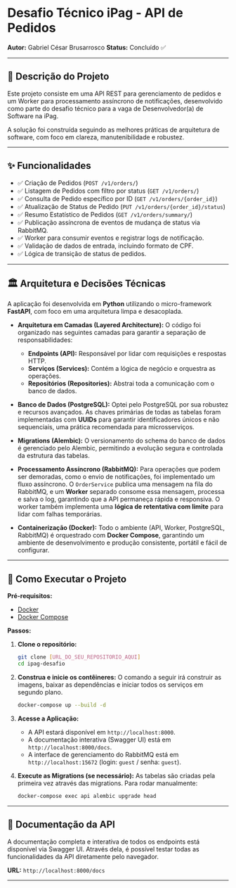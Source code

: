 # Desafio Técnico iPag - API de Pedidos

**Autor:** Gabriel César Brusarrosco
**Status:** Concluído ✅

---

## 📝 Descrição do Projeto

Este projeto consiste em uma API REST para gerenciamento de pedidos e um Worker para processamento assíncrono de notificações, desenvolvido como parte do desafio técnico para a vaga de Desenvolvedor(a) de Software na iPag.

A solução foi construída seguindo as melhores práticas de arquitetura de software, com foco em clareza, manutenibilidade e robustez.

---

## ✨ Funcionalidades

- ✅ Criação de Pedidos (`POST /v1/orders/`)
- ✅ Listagem de Pedidos com filtro por status (`GET /v1/orders/`)
- ✅ Consulta de Pedido específico por ID (`GET /v1/orders/{order_id}`)
- ✅ Atualização de Status de Pedido (`PUT /v1/orders/{order_id}/status`)
- ✅ Resumo Estatístico de Pedidos (`GET /v1/orders/summary/`)
- ✅ Publicação assíncrona de eventos de mudança de status via RabbitMQ.
- ✅ Worker para consumir eventos e registrar logs de notificação.
- ✅ Validação de dados de entrada, incluindo formato de CPF.
- ✅ Lógica de transição de status de pedidos.

---

## 🏛️ Arquitetura e Decisões Técnicas

A aplicação foi desenvolvida em **Python** utilizando o micro-framework **FastAPI**, com foco em uma arquitetura limpa e desacoplada.

* **Arquitetura em Camadas (Layered Architecture):** O código foi organizado nas seguintes camadas para garantir a separação de responsabilidades:
    * **Endpoints (API):** Responsável por lidar com requisições e respostas HTTP.
    * **Serviços (Services):** Contém a lógica de negócio e orquestra as operações.
    * **Repositórios (Repositories):** Abstrai toda a comunicação com o banco de dados.

* **Banco de Dados (PostgreSQL):** Optei pelo PostgreSQL por sua robustez e recursos avançados. As chaves primárias de todas as tabelas foram implementadas com **UUIDs** para garantir identificadores únicos e não sequenciais, uma prática recomendada para microsserviços.

* **Migrations (Alembic):** O versionamento do schema do banco de dados é gerenciado pelo Alembic, permitindo a evolução segura e controlada da estrutura das tabelas.

* **Processamento Assíncrono (RabbitMQ):** Para operações que podem ser demoradas, como o envio de notificações, foi implementado um fluxo assíncrono. O `OrderService` publica uma mensagem na fila do RabbitMQ, e um **Worker** separado consome essa mensagem, processa e salva o log, garantindo que a API permaneça rápida e responsiva. O worker também implementa uma **lógica de retentativa com limite** para lidar com falhas temporárias.

* **Containerização (Docker):** Todo o ambiente (API, Worker, PostgreSQL, RabbitMQ) é orquestrado com **Docker Compose**, garantindo um ambiente de desenvolvimento e produção consistente, portátil e fácil de configurar.

---

## 🚀 Como Executar o Projeto

**Pré-requisitos:**
* [Docker](https://www.docker.com/get-started/)
* [Docker Compose](https://docs.docker.com/compose/install/)

**Passos:**

1.  **Clone o repositório:**
    ```bash
    git clone [URL_DO_SEU_REPOSITORIO_AQUI]
    cd ipag-desafio
    ```

2.  **Construa e inicie os contêineres:**
    O comando a seguir irá construir as imagens, baixar as dependências e iniciar todos os serviços em segundo plano.
    ```bash
    docker-compose up --build -d
    ```

3.  **Acesse a Aplicação:**
    * A API estará disponível em `http://localhost:8000`.
    * A documentação interativa (Swagger UI) está em `http://localhost:8000/docs`.
    * A interface de gerenciamento do RabbitMQ está em `http://localhost:15672` (login: `guest` / senha: `guest`).

4.  **Execute as Migrations (se necessário):**
    As tabelas são criadas pela primeira vez através das migrations. Para rodar manualmente:
    ```bash
    docker-compose exec api alembic upgrade head
    ```
    
---

## 📖 Documentação da API

A documentação completa e interativa de todos os endpoints está disponível via Swagger UI. Através dela, é possível testar todas as funcionalidades da API diretamente pelo navegador.

**URL:** `http://localhost:8000/docs`

---